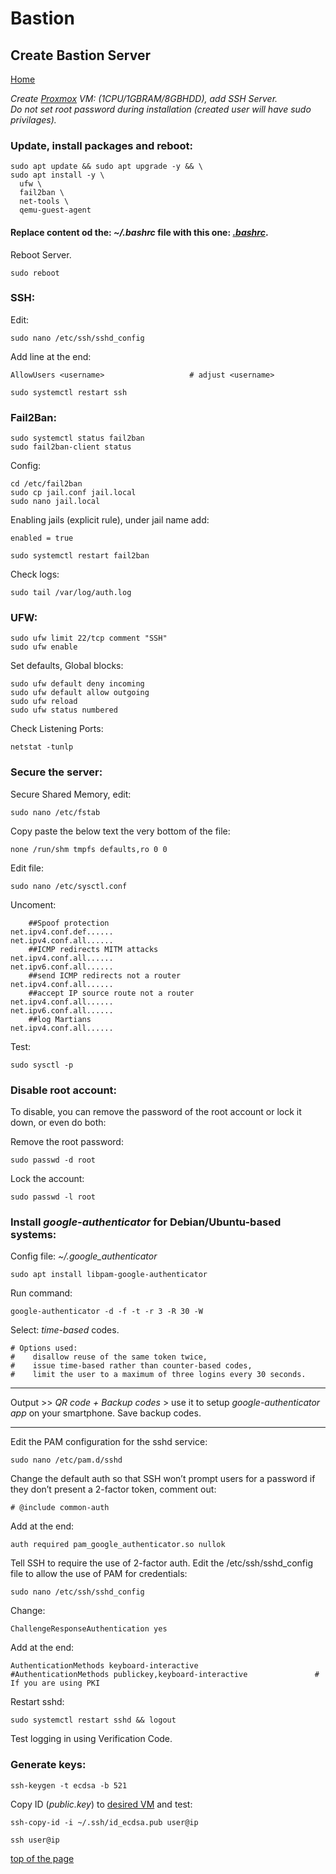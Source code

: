 # Bastion
## Create Bastion Server
  
<p align="left">
  <a href="https://github.com/vdarkobar/Home_Cloud#small-home-cloud">Home</a>
</p>  
  
*Create <a href="https://github.com/vdarkobar/shared/blob/main/Proxmox.md#proxmox">Proxmox</a> VM: (1CPU/1GBRAM/8GBHDD), add SSH Server.*  
*Do not set root password during installation (created user will have sudo privilages).*  
  
### Update, install packages and reboot:
```
sudo apt update && sudo apt upgrade -y && \
sudo apt install -y \
  ufw \
  fail2ban \
  net-tools \
  qemu-guest-agent
```
  
#### Replace content od the: *~/.bashrc* file with this one: <i><a href="https://github.com/vdarkobar/shared/blob/main/.bashrc">.bashrc</a></i>.  
  
Reboot Server.
```
sudo reboot
```
  
### SSH:  

Edit:
```
sudo nano /etc/ssh/sshd_config
```	    
Add line at the end:
```
AllowUsers <username>					# adjust <username>
```
```
sudo systemctl restart ssh
```

### Fail2Ban:
```
sudo systemctl status fail2ban
sudo fail2ban-client status
```
Config:
```
cd /etc/fail2ban
sudo cp jail.conf jail.local
sudo nano jail.local
```
Enabling jails (explicit rule), under jail name add:
```
enabled = true
```
```
sudo systemctl restart fail2ban
```
Check logs: 
```
sudo tail /var/log/auth.log
```
  
### UFW:
```
sudo ufw limit 22/tcp comment "SSH"
sudo ufw enable
```
Set defaults, Global blocks:
```
sudo ufw default deny incoming
sudo ufw default allow outgoing
sudo ufw reload
sudo ufw status numbered
```      
Check Listening Ports:
```
netstat -tunlp
```
  
### Secure the server:
Secure Shared Memory, edit:  

```
sudo nano /etc/fstab
```
Copy paste the below text the very bottom of the file:
```
none /run/shm tmpfs defaults,ro 0 0
```
Edit file:
```
sudo nano /etc/sysctl.conf
```
Uncoment:
```
	##Spoof protection
net.ipv4.conf.def......
net.ipv4.conf.all......
	##ICMP redirects MITM attacks
net.ipv4.conf.all......
net.ipv6.conf.all......
	##send ICMP redirects not a router
net.ipv4.conf.all......
	##accept IP source route not a router
net.ipv4.conf.all......
net.ipv6.conf.all......
	##log Martians
net.ipv4.conf.all......
```
Test:
```
sudo sysctl -p
```
  
### Disable root account:
To disable, you can remove the password of the root account or lock it down, or even do both:  
  
Remove the root password:
```
sudo passwd -d root
```
Lock the account:
```
sudo passwd -l root
```
  
### Install *google-authenticator* for Debian/Ubuntu-based systems:  
Config file: *~/.google_authenticator*  
```
sudo apt install libpam-google-authenticator
```
Run command:
```
google-authenticator -d -f -t -r 3 -R 30 -W
```
Select: *time-based* codes.
```
# Options used: 
#    disallow reuse of the same token twice, 
#    issue time-based rather than counter-based codes, 
#    limit the user to a maximum of three logins every 30 seconds.
```

---  
  
Output >> *QR code + Backup codes*  > use it to setup *google-authenticator app* on your smartphone. Save backup codes.

---  
  

Edit the PAM configuration for the sshd service:  
```
sudo nano /etc/pam.d/sshd
```
Change the default auth so that SSH won’t prompt users for a password if they don’t present a 2-factor token, comment out:  
```
# @include common-auth
```
Add at the end:  
```
auth required pam_google_authenticator.so nullok
```
Tell SSH to require the use of 2-factor auth. Edit the /etc/ssh/sshd_config file to allow the use of PAM for credentials:  
```
sudo nano /etc/ssh/sshd_config
```
Change:  
```
ChallengeResponseAuthentication yes
```
Add at the end: 
```
AuthenticationMethods keyboard-interactive
#AuthenticationMethods publickey,keyboard-interactive				# If you are using PKI
```
Restart sshd:  
```
sudo systemctl restart sshd && logout
```
Test logging in using Verification Code.
  
### Generate keys:
```
ssh-keygen -t ecdsa -b 521
```
Copy ID (*public.key*) to <a href="https://github.com/vdarkobar/shared/blob/main/Debian.md#debian">desired VM</a> and test:
```
ssh-copy-id -i ~/.ssh/id_ecdsa.pub user@ip
```
```
ssh user@ip
```
<a href="https://github.com/vdarkobar/shared/blob/main/Bastion.md#bastion">top of the page</a>
